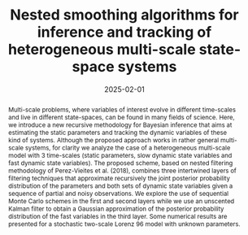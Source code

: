 ---
title: "Nested smoothing algorithms for inference and tracking of heterogeneous multi-scale state-space systems"
collection: publications
category: manuscripts
date: 2025-02-01
citation_with_links: '<strong>Pérez-Vieites, S.</strong>, <a href="https://www.tsc.uc3m.es/~hmolina/">Molina-Bulla, H.</a>, & <a href="https://jmiguez.webs.tsc.uc3m.es/">Míguez, J.</a> (2025). Nested smoothing algorithms for inference and tracking of heterogeneous multi-scale state-space systems. <i>Foundations of Data Science</i>.'
# permalink: /publication/2024-02-17-paper-title-number-4  # Commented out - no individual page
abstract: 'Multi-scale problems, where variables of interest evolve in different time-scales and live in different state-spaces, can be found in many fields of science. Here, we introduce a new recursive methodology for Bayesian inference that aims at estimating the static parameters and tracking the dynamic variables of these kind of systems. Although the proposed approach works in rather general multi-scale systems, for clarity we analyze the case of a heterogeneous multi-scale model with 3 time-scales (static parameters, slow dynamic state variables and fast dynamic state variables). The proposed scheme, based on nested filtering methodology of Perez-Vieites et al. (2018), combines three intertwined layers of filtering techniques that approximate recursively the joint posterior probability distribution of the parameters and both sets of dynamic state variables given a sequence of partial and noisy observations. We explore the use of sequential Monte Carlo schemes in the first and second layers while we use an unscented Kalman filter to obtain a Gaussian approximation of the posterior probability distribution of the fast variables in the third layer. Some numerical results are presented for a stochastic two-scale Lorenz 96 model with unknown parameters.'
#paperurl: 'http://sarapv.github.io/files/paper/perez2025nested.pdf'
doiurl: 'https://doi.org/10.3934/fods.2025002'
bibtexurl: 'http://sarapv.github.io/files/bibtex/perez2025nested.txt'
arxivurl: 'https://arxiv.org/abs/2204.07795'
---